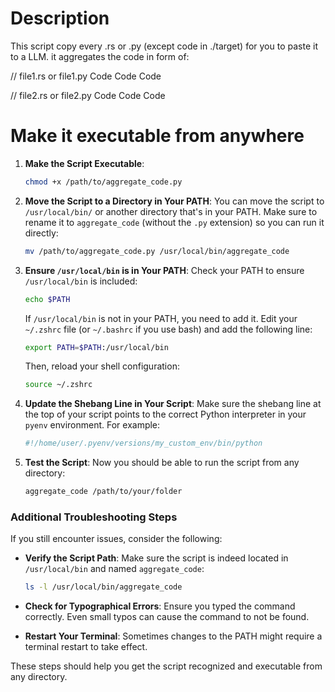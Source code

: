 # Description 
This script copy every .rs or .py (except code in ./target) for you to paste it to a LLM.
it aggregates the code in form of:

// file1.rs or file1.py
Code
Code Code 

// file2.rs or file2.py
Code
Code Code 

# Make it executable from anywhere

1. **Make the Script Executable**:
    ```sh
    chmod +x /path/to/aggregate_code.py
    ```

2. **Move the Script to a Directory in Your PATH**:
    You can move the script to `/usr/local/bin/` or another directory that's in your PATH. Make sure to rename it to `aggregate_code` (without the `.py` extension) so you can run it directly:
    ```sh
    mv /path/to/aggregate_code.py /usr/local/bin/aggregate_code
    ```

3. **Ensure `/usr/local/bin` is in Your PATH**:
    Check your PATH to ensure `/usr/local/bin` is included:
    ```sh
    echo $PATH
    ```

    If `/usr/local/bin` is not in your PATH, you need to add it. Edit your `~/.zshrc` file (or `~/.bashrc` if you use bash) and add the following line:
    ```sh
    export PATH=$PATH:/usr/local/bin
    ```

    Then, reload your shell configuration:
    ```sh
    source ~/.zshrc
    ```

4. **Update the Shebang Line in Your Script**:
    Make sure the shebang line at the top of your script points to the correct Python interpreter in your `pyenv` environment. For example:
    ```sh
    #!/home/user/.pyenv/versions/my_custom_env/bin/python
    ```

5. **Test the Script**:
    Now you should be able to run the script from any directory:
    ```sh
    aggregate_code /path/to/your/folder
    ```

### Additional Troubleshooting Steps
If you still encounter issues, consider the following:

- **Verify the Script Path**:
    Make sure the script is indeed located in `/usr/local/bin` and named `aggregate_code`:
    ```sh
    ls -l /usr/local/bin/aggregate_code
    ```

- **Check for Typographical Errors**:
    Ensure you typed the command correctly. Even small typos can cause the command to not be found.

- **Restart Your Terminal**:
    Sometimes changes to the PATH might require a terminal restart to take effect.

These steps should help you get the script recognized and executable from any directory.